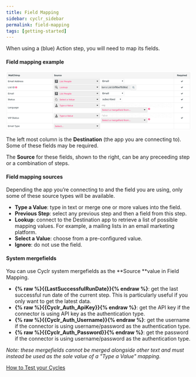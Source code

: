 ```yaml
---
title: Field Mapping
sidebar: cyclr_sidebar
permalink: field-mapping
tags: [getting-started]
---
```


When using a (blue) Action step, you will need to map its fields.

#### Field mapping example

![](./images/field-mapping.png)

The left most column is the **Destination** (the app you are connecting to). Some of these fields may be required.

The **Source** for these fields, shown to the right, can be any preceeding step or a combination of steps.

#### Field mapping sources

Depending the app you’re connecting to and the field you are using, only some of these source types will be available.

*   **Type a Value**: type in text or merge one or more values into the field.
*   **Previous Step**: select any previous step and then a field from this step.
*   **Lookup**: connect to the Destination app to retrieve a list of possible mapping values. For example, a mailing lists in an email marketing platform.
*   **Select a Value**: choose from a pre-configured value.
*   **Ignore**: do not use the field.

#### System mergefields

You can use Cyclr system mergefields as the **Source **value in Field Mapping.

*   **{% raw %}{{LastSuccessfulRunDate}}{% endraw %}**: get the last successful run date of the current step. This is particularly useful if you only want to get the latest data.
*   **{% raw %}{{Cyclr_Auth_ApiKey}}{% endraw %}**: get the API key if the connector is using API key as the authentication type.
*   **{% raw %}{{Cyclr_Auth_Username}}{% endraw %}**: get the username if the connector is using username/password as the authentication type.
*   **{% raw %}{{Cyclr_Auth_Password}}{% endraw %}**: get the password if the connector is using username/password as the authentication type.

*Note: these mergefields cannot be merged alongside other text and must instead be used as the sole value of a "Type a Value" mapping.*


[How to Test your Cycles](./testing-cycles)
